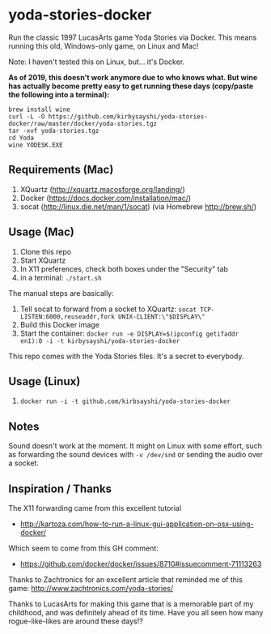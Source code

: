 yoda-stories-docker
===================

Run the classic 1997 LucasArts game Yoda Stories via Docker. This means running this old, Windows-only game, on Linux and Mac!

Note: I haven't tested this on Linux, but... it's Docker.

**As of 2019, this doesn't work anymore due to who knows what. But wine has actually become pretty easy to get running these days (copy/paste the following into a terminal):**

```
brew install wine
curl -L -O https://github.com/kirbysayshi/yoda-stories-docker/raw/master/docker/yoda-stories.tgz
tar -xvf yoda-stories.tgz
cd Yoda
wine YODESK.EXE
```

Requirements (Mac)
-----------

1. XQuartz (http://xquartz.macosforge.org/landing/)
2. Docker (https://docs.docker.com/installation/mac/)
3. socat (http://linux.die.net/man/1/socat) (via Homebrew http://brew.sh/)

Usage (Mac)
-----------

1. Clone this repo
2. Start XQuartz
3. In X11 preferences, check both boxes under the "Security" tab
4. in a terminal: `./start.sh`

The manual steps are basically:

1. Tell socat to forward from a socket to XQuartz:
  `socat TCP-LISTEN:6000,reuseaddr,fork UNIX-CLIENT:\"$DISPLAY\"`
2. Build this Docker image
5. Start the container:
  `docker run -e DISPLAY=$(ipconfig getifaddr en1):0 -i -t kirbysayshi/yoda-stories-docker`

This repo comes with the Yoda Stories files. It's a secret to everybody.

Usage (Linux)
-------------

1. `docker run -i -t github.com/kirbsayshi/yoda-stories-docker`

Notes
-----

Sound doesn't work at the moment. It might on Linux with some effort, such as forwarding the sound devices with `-v /dev/snd` or sending the audio over a socket.

Inspiration / Thanks
--------------------

The X11 forwarding came from this excellent tutorial

- http://kartoza.com/how-to-run-a-linux-gui-application-on-osx-using-docker/

Which seem to come from this GH comment:

- https://github.com/docker/docker/issues/8710#issuecomment-71113263

Thanks to Zachtronics for an excellent article that reminded me of this game: http://www.zachtronics.com/yoda-stories/

Thanks to LucasArts for making this game that is a memorable part of my childhood, and was definitely ahead of its time. Have you all seen how many rogue-like-likes are around these days!?
